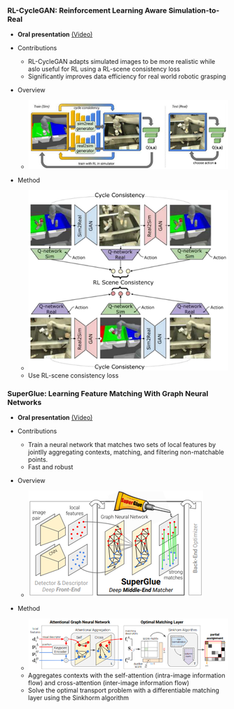 ### RL-CycleGAN: Reinforcement Learning Aware Simulation-to-Real
- **Oral presentation** [(Video)](http://cvpr20.s3-website-us-west-2.amazonaws.com/CVPR20/CVPR20/9770/9770-oral.mp4)

- Contributions
    - RL-CycleGAN adapts simulated images to be more realistic while aslo useful for RL using a RL-scene consistency loss
    - Significantly improves data efficiency for real world robotic grasping
    
- Overview
    - ![semantic_map_overview](./img/RL-CycleGAN_overview.png)
    
- Method
    - ![semantic_map_network](./img/RL-CycleGAN_method.png)
    - Use RL-scene consistency loss
            
### SuperGlue: Learning Feature Matching With Graph Neural Networks
- **Oral presentation** [(Video)](http://cvpr20.s3-website-us-west-2.amazonaws.com/CVPR20/CVPR20/7621/7621-oral.mp4)

- Contributions
    - Train a neural network that matches two sets of local features by jointlly aggregating contexts, matching, and filtering non-matchable points.
    - Fast and robust
    
- Overview
    - ![aux_RN_overview](./img/SuperGlue_overview.png)

- Method
    - ![aux_RN_network](./img/SuperGlue_method.png)
    - Aggregates contexts with the self-attention (intra-image information flow) and cross-attention (inter-image information flow)
    - Solve the optimal transport problem with a differentiable matching layer using the Sinkhorm algorithm
    

